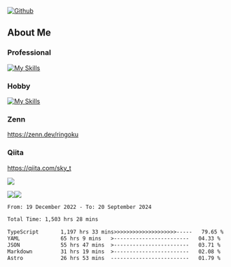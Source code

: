 [![Github](https://img.shields.io/github/followers/skyt-a?label=Follow&style=social)](https://github.com/skyt-a)

## About Me
### Professional
[![My Skills](https://skillicons.dev/icons?i=react,ts,js,nodejs,java,graphql,firebase,githubactions&theme=light)](https://skillicons.dev)
### Hobby
[![My Skills](https://skillicons.dev/icons?i=unity,rust,py&theme=light)](https://skillicons.dev)

### Zenn
https://zenn.dev/ringoku
### Qiita
https://qiita.com/sky_t


![](https://github-profile-summary-cards.vercel.app/api/cards/profile-details?username=skyt-a&theme=default)

![](https://github-profile-summary-cards.vercel.app/api/cards/repos-per-language?username=skyt-a&theme=default)![](https://github-profile-summary-cards.vercel.app/api/cards/stats?username=RinGoku&theme=default)

<!--START_SECTION:waka-->

```txt
From: 19 December 2022 - To: 20 September 2024

Total Time: 1,503 hrs 28 mins

TypeScript       1,197 hrs 33 mins>>>>>>>>>>>>>>>>>>>>-----   79.65 %
YAML             65 hrs 9 mins   >------------------------   04.33 %
JSON             55 hrs 47 mins  >------------------------   03.71 %
Markdown         31 hrs 19 mins  >------------------------   02.08 %
Astro            26 hrs 53 mins  -------------------------   01.79 %
```

<!--END_SECTION:waka-->
